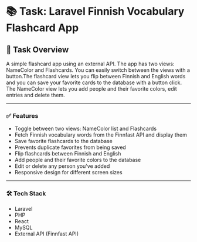 # 📚 Task: Laravel Finnish Vocabulary Flashcard App

## 📘 Task Overview
A simple flashcard app using an external API. The app has two views: NameColor and Flashcards. You can easily switch between the views with a button.The flashcard view lets you flip between Finnish and English words and you can save your favorite cards to the database with a button click.  The NameColor view lets you add people and their favorite colors, edit entries and delete them. 

___


### ✅ Features
- Toggle between two views: NameColor list and Flashcards
- Fetch Finnish vocabulary words from the Finnfast API and display them
- Save favorite flashcards to the database
- Prevents duplicate favorites from being saved
- Flip flashcards between Finnish and English
- Add people and their favorite colors to the database
- Edit or delete any person you've added
- Responsive design for different screen sizes

____

### 🛠️ Tech Stack
* Laravel
* PHP
* React
* MySQL
* External API (Finnfast API)
